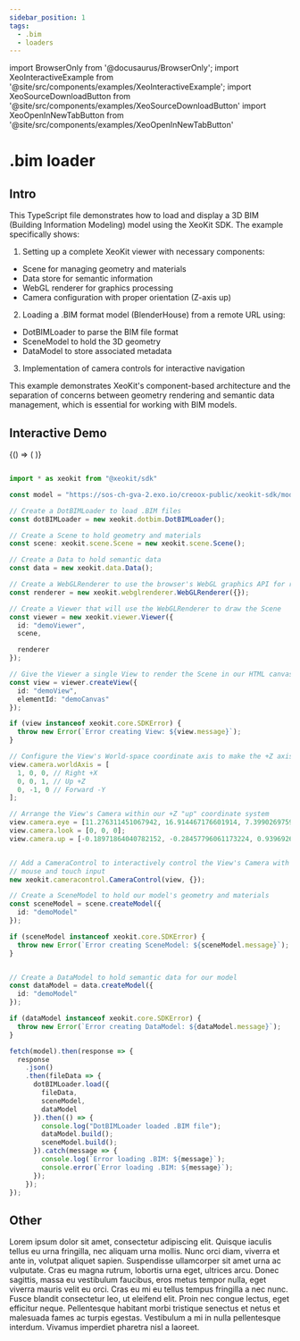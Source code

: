 ```yaml
---
sidebar_position: 1
tags:
  - .bim
  - loaders
---
```


import BrowserOnly from '@docusaurus/BrowserOnly';
import XeoInteractiveExample from '@site/src/components/examples/XeoInteractiveExample';
import XeoSourceDownloadButton from '@site/src/components/examples/XeoSourceDownloadButton'
import XeoOpenInNewTabButton from '@site/src/components/examples/XeoOpenInNewTabButton'

# .bim loader

## Intro

This TypeScript file demonstrates how to load and display a 3D BIM (Building Information Modeling) model using the XeoKit SDK. The example specifically shows:


1. Setting up a complete XeoKit viewer with necessary components:

- Scene for managing geometry and materials
- Data store for semantic information
- WebGL renderer for graphics processing
- Camera configuration with proper orientation (Z-axis up)

2. Loading a .BIM format model (BlenderHouse) from a remote URL using:

- DotBIMLoader to parse the BIM file format
- SceneModel to hold the 3D geometry
- DataModel to store associated metadata

3. Implementation of camera controls for interactive navigation

This example demonstrates XeoKit's component-based architecture and the separation of concerns between geometry rendering and semantic data management, which is essential for working with BIM models.

## Interactive Demo

<XeoOpenInNewTabButton filePath="https://sdk-examples.xeokit.localhost/src/loaders/dotbim/index.html" />

<BrowserOnly>
{() => (
 <XeoInteractiveExample filePath="https://sdk-examples.xeokit.localhost/src/loaders/dotbim/index.html" />
)}
</BrowserOnly>

<!-- <XeoSourceDownloadButton filePath="/home/dabomian/Dev/creoox/xeokit-docs/content-generators/sdk/inputs/loaders/dotbim/main.ts" /> -->

```ts

import * as xeokit from "@xeokit/sdk"

const model = "https://sos-ch-gva-2.exo.io/creoox-public/xeokit-sdk/models/BlenderHouse/dotbim/model.bim"

// Create a DotBIMLoader to load .BIM files
const dotBIMLoader = new xeokit.dotbim.DotBIMLoader();

// Create a Scene to hold geometry and materials
const scene: xeokit.scene.Scene = new xeokit.scene.Scene();

// Create a Data to hold semantic data
const data = new xeokit.data.Data();

// Create a WebGLRenderer to use the browser's WebGL graphics API for rendering
const renderer = new xeokit.webglrenderer.WebGLRenderer({});

// Create a Viewer that will use the WebGLRenderer to draw the Scene
const viewer = new xeokit.viewer.Viewer({
  id: "demoViewer",
  scene,

  renderer
});

// Give the Viewer a single View to render the Scene in our HTML canvas element
const view = viewer.createView({
  id: "demoView",
  elementId: "demoCanvas"
});

if (view instanceof xeokit.core.SDKError) {
  throw new Error(`Error creating View: ${view.message}`);
}

// Configure the View's World-space coordinate axis to make the +Z axis "up"
view.camera.worldAxis = [
  1, 0, 0, // Right +X
  0, 0, 1, // Up +Z
  0, -1, 0 // Forward -Y
];

// Arrange the View's Camera within our +Z "up" coordinate system
view.camera.eye = [11.276311451067942, 16.914467176601914, 7.399026975905038];
view.camera.look = [0, 0, 0];
view.camera.up = [-0.18971864040782152, -0.28457796061173224, 0.9396926209223285];


// Add a CameraControl to interactively control the View's Camera with keyboard,
// mouse and touch input
new xeokit.cameracontrol.CameraControl(view, {});

// Create a SceneModel to hold our model's geometry and materials
const sceneModel = scene.createModel({
  id: "demoModel"
});

if (sceneModel instanceof xeokit.core.SDKError) {
  throw new Error(`Error creating SceneModel: ${sceneModel.message}`);
}


// Create a DataModel to hold semantic data for our model
const dataModel = data.createModel({
  id: "demoModel"
});

if (dataModel instanceof xeokit.core.SDKError) {
  throw new Error(`Error creating DataModel: ${dataModel.message}`);
}

fetch(model).then(response => {
  response
    .json()
    .then(fileData => {
      dotBIMLoader.load({
        fileData,
        sceneModel,
        dataModel
      }).then(() => {
        console.log("DotBIMLoader loaded .BIM file");
        dataModel.build();
        sceneModel.build();
      }).catch(message => {
        console.log(`Error loading .BIM: ${message}`);
        console.error(`Error loading .BIM: ${message}`);
      });
    });
});


```

## Other

Lorem ipsum dolor sit amet, consectetur adipiscing elit. Quisque iaculis tellus eu urna fringilla, nec aliquam urna mollis. Nunc orci diam, viverra et ante in, volutpat aliquet sapien. Suspendisse ullamcorper sit amet urna ac vulputate. Cras eu magna rutrum, lobortis urna eget, ultrices arcu. Donec sagittis, massa eu vestibulum faucibus, eros metus tempor nulla, eget viverra mauris velit eu orci. Cras eu mi eu tellus tempus fringilla a nec nunc. Fusce blandit consectetur leo, ut eleifend elit. Proin nec congue lectus, eget efficitur neque. Pellentesque habitant morbi tristique senectus et netus et malesuada fames ac turpis egestas. Vestibulum a mi in nulla pellentesque interdum. Vivamus imperdiet pharetra nisl a laoreet.
